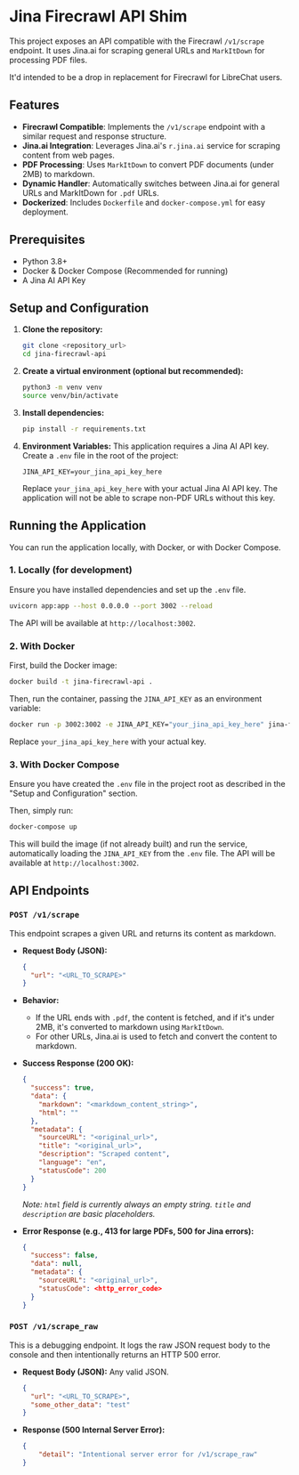 # Jina Firecrawl API Shim

This project exposes an API compatible with the Firecrawl `/v1/scrape` endpoint. It uses Jina.ai for scraping general URLs and `MarkItDown` for processing PDF files.

It'd intended to be a drop in replacement for Firecrawl for LibreChat users.

## Features

*   **Firecrawl Compatible**: Implements the `/v1/scrape` endpoint with a similar request and response structure.
*   **Jina.ai Integration**: Leverages Jina.ai's `r.jina.ai` service for scraping content from web pages.
*   **PDF Processing**: Uses `MarkItDown` to convert PDF documents (under 2MB) to markdown.
*   **Dynamic Handler**: Automatically switches between Jina.ai for general URLs and MarkItDown for `.pdf` URLs.
*   **Dockerized**: Includes `Dockerfile` and `docker-compose.yml` for easy deployment.

## Prerequisites

*   Python 3.8+
*   Docker & Docker Compose (Recommended for running)
*   A Jina AI API Key

## Setup and Configuration

1.  **Clone the repository:**
    ```bash
    git clone <repository_url>
    cd jina-firecrawl-api
    ```

2.  **Create a virtual environment (optional but recommended):**
    ```bash
    python3 -m venv venv
    source venv/bin/activate
    ```

3.  **Install dependencies:**
    ```bash
    pip install -r requirements.txt
    ```

4.  **Environment Variables:**
    This application requires a Jina AI API key. Create a `.env` file in the root of the project:
    ```
    JINA_API_KEY=your_jina_api_key_here
    ```
    Replace `your_jina_api_key_here` with your actual Jina AI API key. The application will not be able to scrape non-PDF URLs without this key.

## Running the Application

You can run the application locally, with Docker, or with Docker Compose.

### 1. Locally (for development)

Ensure you have installed dependencies and set up the `.env` file.

```bash
uvicorn app:app --host 0.0.0.0 --port 3002 --reload
```
The API will be available at `http://localhost:3002`.

### 2. With Docker

First, build the Docker image:
```bash
docker build -t jina-firecrawl-api .
```

Then, run the container, passing the `JINA_API_KEY` as an environment variable:
```bash
docker run -p 3002:3002 -e JINA_API_KEY="your_jina_api_key_here" jina-firecrawl-api
```
Replace `your_jina_api_key_here` with your actual key.

### 3. With Docker Compose

Ensure you have created the `.env` file in the project root as described in the "Setup and Configuration" section.

Then, simply run:
```bash
docker-compose up
```
This will build the image (if not already built) and run the service, automatically loading the `JINA_API_KEY` from the `.env` file. The API will be available at `http://localhost:3002`.

## API Endpoints

### `POST /v1/scrape`

This endpoint scrapes a given URL and returns its content as markdown.

*   **Request Body (JSON):**
    ```json
    {
      "url": "<URL_TO_SCRAPE>"
    }
    ```

*   **Behavior:**
    *   If the URL ends with `.pdf`, the content is fetched, and if it's under 2MB, it's converted to markdown using `MarkItDown`.
    *   For other URLs, Jina.ai is used to fetch and convert the content to markdown.

*   **Success Response (200 OK):**
    ```json
    {
      "success": true,
      "data": {
        "markdown": "<markdown_content_string>",
        "html": "" 
      },
      "metadata": {
        "sourceURL": "<original_url>",
        "title": "<original_url>",
        "description": "Scraped content",
        "language": "en",
        "statusCode": 200
      }
    }
    ```
    *Note: `html` field is currently always an empty string. `title` and `description` are basic placeholders.*

*   **Error Response (e.g., 413 for large PDFs, 500 for Jina errors):**
    ```json
    {
      "success": false,
      "data": null,
      "metadata": {
        "sourceURL": "<original_url>",
        "statusCode": <http_error_code>
      }
    }
    ```

### `POST /v1/scrape_raw`

This is a debugging endpoint. It logs the raw JSON request body to the console and then intentionally returns an HTTP 500 error.

*   **Request Body (JSON):**
    Any valid JSON.
    ```json
    {
      "url": "<URL_TO_SCRAPE>",
      "some_other_data": "test"
    }
    ```
*   **Response (500 Internal Server Error):**
    ```json
    {
        "detail": "Intentional server error for /v1/scrape_raw"
    }
    ```
